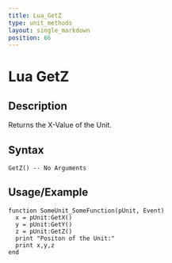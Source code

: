 ```yaml
---
title: Lua_GetZ
type: unit_methods
layout: single_markdown
position: 66
---
```


# Lua GetZ

## Description

Returns the X-Value of the Unit.

## Syntax

```
GetZ() -- No Arguments
```

## Usage/Example

```
function SomeUnit_SomeFunction(pUnit, Event) 
  x = pUnit:GetX() 
  y = pUnit:GetY()
  z = pUnit:GetZ()
  print "Positon of the Unit:"
  print x,y,z
end
```
